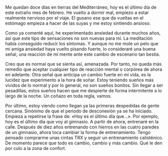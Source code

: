 Me quedan doce días en tierras del Mediterráneo, hoy es el último día de este extraño mes de febrero. He vuelto a dormir mal, empiezo a estar realmente nervioso por el viaje. El gusano ese que da vueltas en el estómago empieza a hacer de las suyas y me estoy sintiendo ansioso.

Como ya comenté aquí, he experimentado ansiedad durante muchos años, así que este tipo de sensaciones no son nuevas para mí. La meditación había conseguido reducir los síntomas. Y aunque no me mole un pelo que mi amiga ansiedad haya vuelto pisando fuerte, lo consideraré una buena señal, una reacción de mi mente ante este cambio de escenario tan bestia.

Creo que es normal que se sienta así, amenazada. Por tanto, no queda más remedio que aceptar cualquier tipo de reacción mental o corpórea de ahora en adelante. Otra señal que anticipa un cambio fuerte en mi vida, es la lucidez que experimento a la hora de soñar. Estoy teniendo sueños más vividos de lo normal y por lo general, no son sueños bonitos. Sin llegar a ser pesadillas, estos sueños hacen que me despierte de forma intermitente a lo largo de la noche. Un coñazo en toda regla, vamos.

Por último, estoy viendo como llegan ya las primeras despedidas de gente cercana. Sinónimo de que el periodo de desconexión ya se ha iniciado. Empieza a repetirse la frase de: «Hoy es el último día que...». Por ejemplo, hoy es el último día que voy al gimnasio. A partir de ahora, entrenaré en la calle. Después de diez años entrenando con hierros en las cuatro paredes de un gimnasio, ahora toca cambiar la forma de entrenamiento. Tengo pensado comprarme unas cintas TRX y seguir un entrenamiento calisténico. De momento parece que todo es cambio, cambio y más cambio. Qué le den por culo a la zona de confort.